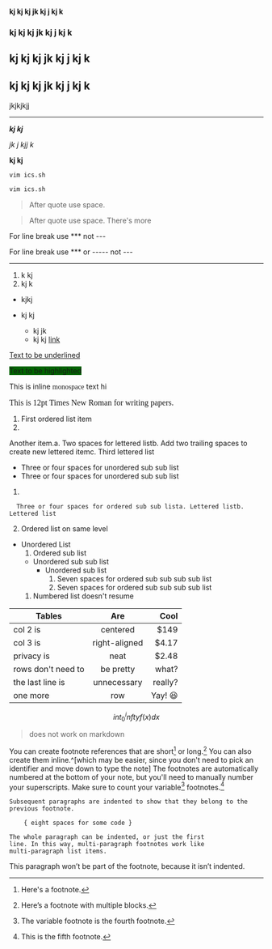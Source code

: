 #### kj kj  kj jk kj j kj k
### kj kj  kj jk kj j kj k
## kj kj  kj jk kj j kj k
## kj kj  kj jk kj j kj k

jkjkjkjj
***
***kj kj***

*jk  j kjj k*

**kj kj**

`vim ics.sh`

```bash
vim ics.sh
```

> After quote use space.

> After quote use space.
There's more

For line break use *** not ---


 For line break use *** or ----- not ---
***

1. k kj
2. kj k

* kjkj


* kj kj
  * kj jk
  * kj kj
    [link](http://imran-hossain.ml)



<u> Text to be underlined </u>

<span style="background-color: rgb(00, 100, 0);">
Text to be highlighted
</span>

This is inline <span style="font-family: consolas; font-size: 14px"> monospace</span> text hi


<div style="font-family: Times New Roman; font-size: 12pt">
This is 12pt Times New Roman for writing papers.
</div>


1. First ordered list item
2. 
   
   
   Another item.a. Two spaces for lettered listb. Add two trailing spaces to create new lettered itemc. Third lettered list
   * Three or four spaces for unordered sub sub list
   * Three or four spaces for unordered sub sub list
   1. 
      
      Three or four spaces for ordered sub sub lista. Lettered listb. Lettered list
   2. Ordered list on same level

* Unordered List
  1. Ordered sub list
  * Unordered sub sub list
    * Unordered sub list
      1. Seven spaces for ordered sub sub sub sub list
      2. Seven spaces for ordered sub sub sub sub list
  1. Numbered list doesn't resume


| Tables | Are | Cool |
|----|:---:|---:|
| col 2 is | centered | $149 |
| col 3 is | right-aligned | $4.17 |
| privacy is | neat | $2.48 |
| rows don't need to | be pretty | what? |
| the last line is | unnecessary | really? |
| one more | row | Yay! 😆 |


$$
int_0^infty f(x)dx
$$

> does not work on markdown

You can create footnote references that are short[^1] or long.[^2]
You can also create them inline.^[which may be easier,
since you don't need to pick an identifier and move down to type the note]
The footnotes are automatically numbered at the bottom of your note,
but you'll need to manually number your superscripts.
Make sure to count your variable[^variable] footnotes.[^5]

[^1]: Here's a footnote.
[^2]: Here’s a footnote with multiple blocks.

```
Subsequent paragraphs are indented to show that they belong to the previous footnote.

    { eight spaces for some code }

The whole paragraph can be indented, or just the first
line. In this way, multi-paragraph footnotes work like
multi-paragraph list items.
```

This paragraph won’t be part of the footnote, because it
isn’t indented.

[^variable]: The variable footnote is the fourth footnote.
[^5]: This is the fifth footnote.
